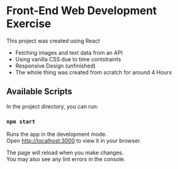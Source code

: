 # Front-End Web Development Exercise

This project was created using React

- Fetching images and text data from an API
- Using vanilla CSS due to time contstraints
- Responsive Design (unfinished)
- The whole thing was created from scratch for around 4 Hours

## Available Scripts

In the project directory, you can run:

### `npm start`

Runs the app in the development mode.\
Open [http://localhost:3000](http://localhost:3000) to view it in your browser.

The page will reload when you make changes.\
You may also see any lint errors in the console.


